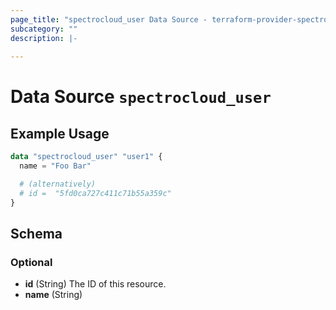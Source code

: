 ```yaml
---
page_title: "spectrocloud_user Data Source - terraform-provider-spectrocloud"
subcategory: ""
description: |-
  
---
```


# Data Source `spectrocloud_user`



## Example Usage

```terraform
data "spectrocloud_user" "user1" {
  name = "Foo Bar"

  # (alternatively)
  # id =  "5fd0ca727c411c71b55a359c"
}
```

## Schema

### Optional

- **id** (String) The ID of this resource.
- **name** (String)


